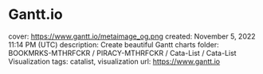 # Gantt.io

cover: https://www.gantt.io/metaimage_og.png
created: November 5, 2022 11:14 PM (UTC)
description: Create beautiful Gantt charts
folder: BOOKMRKS-MTHRFCKR / PIRACY-MTHRFCKR / Cata-List / Cata-List Visualization
tags: catalist, visualization
url: https://www.gantt.io